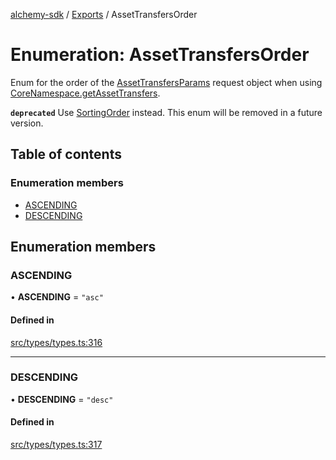 [alchemy-sdk](../README.md) / [Exports](../modules.md) / AssetTransfersOrder

# Enumeration: AssetTransfersOrder

Enum for the order of the [AssetTransfersParams](../interfaces/AssetTransfersParams.md) request object when
using [CoreNamespace.getAssetTransfers](../classes/CoreNamespace.md#getassettransfers).

**`deprecated`** Use [SortingOrder](SortingOrder.md) instead. This enum will be removed in a
  future version.

## Table of contents

### Enumeration members

- [ASCENDING](AssetTransfersOrder.md#ascending)
- [DESCENDING](AssetTransfersOrder.md#descending)

## Enumeration members

### ASCENDING

• **ASCENDING** = `"asc"`

#### Defined in

[src/types/types.ts:316](https://github.com/alchemyplatform/alchemy-sdk-js/blob/bed7d71/src/types/types.ts#L316)

___

### DESCENDING

• **DESCENDING** = `"desc"`

#### Defined in

[src/types/types.ts:317](https://github.com/alchemyplatform/alchemy-sdk-js/blob/bed7d71/src/types/types.ts#L317)
